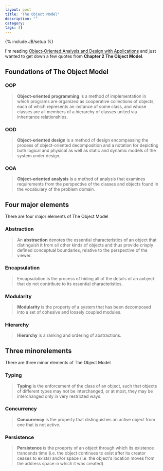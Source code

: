 ```yaml
---
layout: post
title: "The Object Model"
description: ""
category: 
tags: []
---
```

{% include JB/setup %}

I'm reading [Object-Oriented Analysis and Design with Applications](http://www.amazon.com/Object-Oriented-Analysis-Design-Applications-3rd/dp/020189551X)
and just wanted to get down a few quotes from **Chapter 2 The Object Model**.

## Foundations of The Object Model

### OOP

> **Object-oriented programming** is a method of implementation in which programs are
> organized as cooperative collections of objects, each of which represents an
> instance of some class, and whose classes are all members of a hierarchy of
> classes united via inheritance relationships.

### OOD

> **Object-oriented design** is a method of design encompassing the process of
> object-oriented decomposition and a notation for depicting both logical and
> physical as well as static and dynamic models of the system under design.

### OOA

> **Object-oriented analysis** is a method of analysis that examines requirements
> from the perspective of the classes and objects found in the vocabulary of the
> problem domain.

## Four major elements

There are four major elements of The Object Model

### Abstraction

> An **abstraction** denotes the essential characteristics of an object that
> distinguish it from all other kinds of objects and thus provide crisply defined
> conceptual boundaries, relative to the perspective of the viewer.

### Encapsulation

> Encapsulation is the process of hiding all of the details of an aobject that do
> not contribute to its essential characteristics.

### Modularity

> **Modularity** is the property of a system that has been decomposed into a set of
> cohesive and loosely coupled modules.

### Hierarchy

> **Hierarchy** is a ranking and ordering of abstractions.

## Three minorelements

There are three minor elements of The Object Model

### Typing

> **Typing** is the enforcement of the class of an object, such that objects of
> different types may not be interchanged, or at most, they may be interchanged
> only in very restricted ways.

### Concurrency

> **Concurrency** is the property that distinguishes an active object from one that
> is not active.

### Persistence

> **Persistence** is the proeprty of an object through which its existence trancends
> time (i.e. the object continues to exist after its creator ceases to exists)
> and/or space (i.e. the object's location moves from the address space in which
> it was created).
